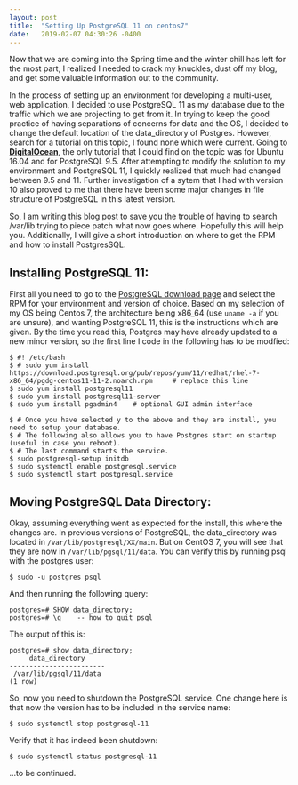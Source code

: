 ```yaml
---
layout: post
title:  "Setting Up PostgreSQL 11 on centos7"
date:   2019-02-07 04:30:26 -0400
---
```


Now that we are coming into the Spring time and the winter chill has left for the most part, I realized I needed to crack my knuckles, dust off my blog, and get some valuable information out to the community.

In the process of setting up an environment for developing a multi-user, web application, I decided to use PostgreSQL 11 as my database due to the traffic which we are projecting to get from it.
In trying to keep the good practice of having separations of concerns for data and the OS, I decided to change the default location of the data_directory of Postgres. However, search for a tutorial on this topic, I found none which were current.
Going to **[DigitalOcean](https://www.digitalocean.com/community/tutorials/how-to-move-a-postgresql-data-directory-to-a-new-location-on-ubuntu-16-04)**, the only tutorial that I could find on the topic was for Ubuntu 16.04 and for PostgreSQL 9.5.
After attempting to modify the solution to my environment and PostgreSQL 11, I quickly realized that much had changed between 9.5 and 11. Further investigation of a sytem that I had with version 10 also proved to me that there have been some major changes in file structure of PostgreSQL in this latest version.

So, I am writing this blog post to save you the trouble of having to search /var/lib trying to piece patch what now goes where. Hopefully this will help you.
Additionally, I will give a short introduction on where to get the RPM and how to install PostgresSQL.


## Installing PostgreSQL 11:
First all you need to go to the [PostgreSQL download page](https://www.postgresql.org/download/linux/redhat/) and select the RPM for your environment and version of choice. Based on my selection of my OS being Centos 7, the architecture being x86_64 (use `uname -a` if you are unsure), and wanting PostgreSQL 11, this is the instructions which are given.
By the time you read this, Postgres may have already updated to a new minor version, so the first line I code in the following has to be modfied:

```
$ #! /etc/bash
$ # sudo yum install https://download.postgresql.org/pub/repos/yum/11/redhat/rhel-7-x86_64/pgdg-centos11-11-2.noarch.rpm     # replace this line
$ sudo yum install postgresql11
$ sudo yum install postgresql11-server
$ sudo yum install pgadmin4    # optional GUI admin interface

$ # Once you have selected y to the above and they are install, you need to setup your database.
$ # The following also allows you to have Postgres start on startup (useful in case you reboot).
$ # The last command starts the service.
$ sudo postgresql-setup initdb
$ sudo systemctl enable postgresql.service
$ sudo systemctl start postgresql.service
```

## Moving PostgreSQL Data Directory:

Okay, assuming everything went as expected for the install, this where the changes are.
In previous versions of PostgreSQL, the data_directory was located in `/var/lib/postgresql/XX/main`. 
But on CentOS 7, you will see that they are now in `/var/lib/pgsql/11/data`. You can verify this by running psql with the postgres user:

```
$ sudo -u postgres psql
```

And then running the following query:

```
postgres=# SHOW data_directory;
postgres=# \q    -- how to quit psql
```

The output of this is:

```
postgres=# show data_directory;
     data_directory
------------------------
 /var/lib/pgsql/11/data
(1 row)
```

So, now you need to shutdown the PostgreSQL service. One change here is that now the version has to be included in the service name:

```
$ sudo systemctl stop postgresql-11
```

Verify that it has indeed been shutdown:

```
$ sudo systemctl status postgresql-11
```

...to be continued.


